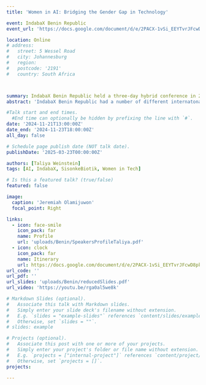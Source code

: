 ```yaml
---
title: 'Women in AI: Bridging the Gender Gap in Technology'

event: IndabaX Benin Republic
event_url: 'https://docs.google.com/document/d/e/2PACX-1vSi_EEYTvrJFcwD8pktTs9AWpLP6pyBALH4toJ-6HTuPhByn_vetIxDc15U0u_725JsgGqixI_lnLsF/pub'

location: Online
# address:
#   street: 5 Wessel Road 
#   city: Johannesburg
#   region: 
#   postcode: '2191'
#   country: South Africa 



summary: IndabaX Benin Republic held a three-day hybrid conference in 2024 to build local capacity in machine learning through talks and hands-on coding sessions for students, professionals, and AI enthusiasts to ~150 attendees.
abstract: 'IndabaX Benin Republic had a number of different internatonal speakers focusing on various aspects of machine leanring advancement from AI for Financial Inclusion in Africa to Building Resilient Models. I was contacted by Jeremiah Olamijuwon, the conference organizer, to give a presentation on Bridging the Gender Gap in AI.'

#Talk start and end times.
  #End time can optionally be hidden by prefixing the line with `#`.
date: '2024-11-21T13:00:00Z'
date_end: '2024-11-23T18:00:00Z'
all_day: false

# Schedule page publish date (NOT talk date).
publishDate: '2025-03-23T00:00:00Z'

authors: [Taliya Weinstein]
tags: [AI, IndabaX, SisonkeBiotik, Women in Tech]

# Is this a featured talk? (true/false)
featured: false

image:
  caption: 'Jeremiah Olamijuwon'
  focal_point: Right

links:
  - icon: face-smile
    icon_pack: far
    name: Profile
    url: 'uploads/Benin/SpeakersProfileTaliya.pdf'
  - icon: clock
    icon_pack: far
    name: Itinerary
    url: https://docs.google.com/document/d/e/2PACX-1vSi_EEYTvrJFcwD8pktTs9AWpLP6pyBALH4toJ-6HTuPhByn_vetIxDc15U0u_725JsgGqixI_lnLsF/pub
url_code: ''
url_pdf: ''
url_slides: 'uploads/Benin/reducedSlides.pdf'
url_video: 'https://youtu.be/rga0al5we8k'

# Markdown Slides (optional).
#   Associate this talk with Markdown slides.
#   Simply enter your slide deck's filename without extension.
#   E.g. `slides = "example-slides"` references `content/slides/example-slides.md`.
#   Otherwise, set `slides = ""`.
# slides: example

# Projects (optional).
#   Associate this post with one or more of your projects.
#   Simply enter your project's folder or file name without extension.
#   E.g. `projects = ["internal-project"]` references `content/project/deep-learning/index.md`.
#   Otherwise, set `projects = []`.
projects:
  
---
```


